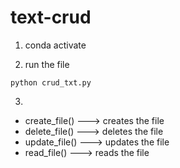 # text-crud

1. conda activate 

2. run the file
```
python crud_txt.py
```

3. 
- create_file() ---> creates the file 
- delete_file() ---> deletes the file 
- update_file() ---> updates the file 
- read_file()   ---> reads the file 